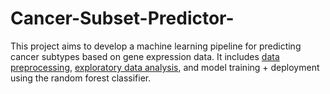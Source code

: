 # Cancer-Subset-Predictor-

This project aims to develop a machine learning pipeline for predicting cancer subtypes based on gene expression data. It includes [data preprocessing](), [exploratory data analysis](), and model training + deployment using the random forest classifier. 

